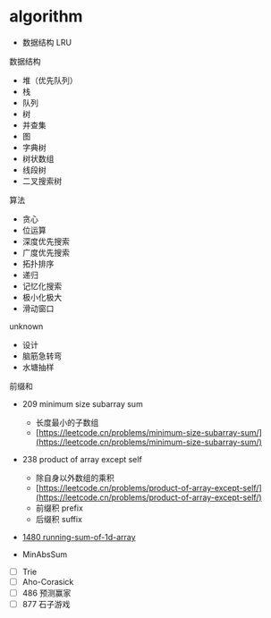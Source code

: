 # algorithm

- 数据结构 LRU

数据结构

- 堆（优先队列）
- 栈
- 队列
- 树
- 并查集
- 图
- 字典树
- 树状数组
- 线段树
- 二叉搜索树

算法

- 贪心
- 位运算
- 深度优先搜索
- 广度优先搜索
- 拓扑排序
- 递归
- 记忆化搜索
- 极小化极大
- 滑动窗口

unknown

- 设计
- 脑筋急转弯
- 水塘抽样

前缀和

- 209 minimum size subarray sum
    - 长度最小的子数组
    - [https://leetcode.cn/problems/minimum-size-subarray-sum/](https://leetcode.cn/problems/minimum-size-subarray-sum/)
- 238 product of array except self
    - 除自身以外数组的乘积
    - [https://leetcode.cn/problems/product-of-array-except-self/](https://leetcode.cn/problems/product-of-array-except-self/)
    - 前缀积 prefix
    - 后缀积 suffix
- [1480 running-sum-of-1d-array](https://leetcode.cn/problems/running-sum-of-1d-array/)

- MinAbsSum
- [ ]  Trie
- [ ]  Aho-Corasick
- [ ]  486 预测赢家
- [ ]  877 石子游戏
